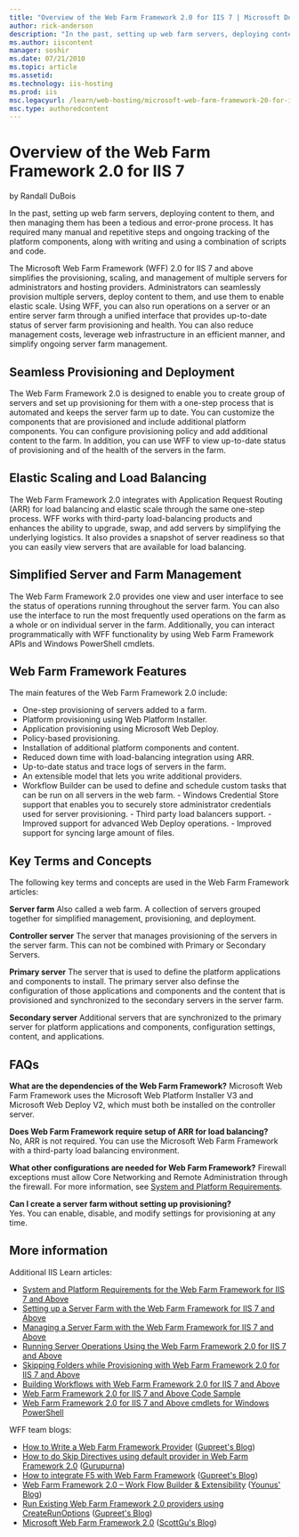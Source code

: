 ```yaml
---
title: "Overview of the Web Farm Framework 2.0 for IIS 7 | Microsoft Docs"
author: rick-anderson
description: "In the past, setting up web farm servers, deploying content to them, and then managing them has been a tedious and error-prone process. It has required many..."
ms.author: iiscontent
manager: soshir
ms.date: 07/21/2010
ms.topic: article
ms.assetid: 
ms.technology: iis-hosting
ms.prod: iis
msc.legacyurl: /learn/web-hosting/microsoft-web-farm-framework-20-for-iis-7/overview-of-the-web-farm-framework-20-for-iis
msc.type: authoredcontent
---
```

Overview of the Web Farm Framework 2.0 for IIS 7
====================
by Randall DuBois

In the past, setting up web farm servers, deploying content to them, and then managing them has been a tedious and error-prone process. It has required many manual and repetitive steps and ongoing tracking of the platform components, along with writing and using a combination of scripts and code.

The Microsoft Web Farm Framework (WFF) 2.0 for IIS 7 and above simplifies the provisioning, scaling, and management of multiple servers for administrators and hosting providers. Administrators can seamlessly provision multiple servers, deploy content to them, and use them to enable elastic scale. Using WFF, you can also run operations on a server or an entire server farm through a unified interface that provides up-to-date status of server farm provisioning and health. You can also reduce management costs, leverage web infrastructure in an efficient manner, and simplify ongoing server farm management.

## Seamless Provisioning and Deployment

The Web Farm Framework 2.0 is designed to enable you to create group of servers and set up provisioning for them with a one-step process that is automated and keeps the server farm up to date. You can customize the components that are provisioned and include additional platform components. You can configure provisioning policy and add additional content to the farm. In addition, you can use WFF to view up-to-date status of provisioning and of the health of the servers in the farm.

## Elastic Scaling and Load Balancing

The Web Farm Framework 2.0 integrates with Application Request Routing (ARR) for load balancing and elastic scale through the same one-step process. WFF works with third-party load-balancing products and enhances the ability to upgrade, swap, and add servers by simplifying the underlying logistics. It also provides a snapshot of server readiness so that you can easily view servers that are available for load balancing.

## Simplified Server and Farm Management

The Web Farm Framework 2.0 provides one view and user interface to see the status of operations running throughout the server farm. You can also use the interface to run the most frequently used operations on the farm as a whole or on individual server in the farm. Additionally, you can interact programmatically with WFF functionality by using Web Farm Framework APIs and Windows PowerShell cmdlets.

## Web Farm Framework Features

The main features of the Web Farm Framework 2.0 include:

- One-step provisioning of servers added to a farm.
- Platform provisioning using Web Platform Installer.
- Application provisioning using Microsoft Web Deploy.
- Policy-based provisioning.
- Installation of additional platform components and content.
- Reduced down time with load-balancing integration using ARR.
- Up-to-date status and trace logs of servers in the farm.
- An extensible model that lets you write additional providers.
- Workflow Builder can be used to define and schedule custom tasks that can be run on all servers in the web farm. - Windows Credential Store support that enables you to securely store administrator credentials used for server provisioning. - Third party load balancers support. - Improved support for advanced Web Deploy operations. - Improved support for syncing large amount of files.

## Key Terms and Concepts

The following key terms and concepts are used in the Web Farm Framework articles:

**Server farm** Also called a web farm. A collection of servers grouped together for simplified management, provisioning, and deployment.

**Controller server** The server that manages provisioning of the servers in the server farm. This can not be combined with Primary or Secondary Servers.

**Primary server** The server that is used to define the platform applications and components to install. The primary server also definse the configuration of those applications and components and the content that is provisioned and synchronized to the secondary servers in the server farm.

**Secondary server** Additional servers that are synchronized to the primary server for platform applications and components, configuration settings, content, and applications.

## FAQs

**What are the dependencies of the Web Farm Framework?** Microsoft Web Farm Framework uses the  Microsoft Web Platform Installer V3 and  Microsoft Web Deploy V2, which must both be installed on the controller server.

**Does Web Farm Framework require setup of ARR for load balancing?**  
No, ARR is not required. You can use the Microsoft Web Farm Framework with a third-party load balancing environment.

**What other configurations are needed for Web Farm Framework?** Firewall exceptions must allow Core Networking and Remote Administration through the firewall. For more information, see [System and Platform Requirements](system-and-platform-requirements-for-the-web-farm-framework-20-for-iis.md).

**Can I create a server farm without setting up provisioning?**  
Yes. You can enable, disable, and modify settings for provisioning at any time.

## More information

Additional IIS Learn articles:

- [System and Platform Requirements for the Web Farm Framework for IIS 7 and Above](system-and-platform-requirements-for-the-web-farm-framework-20-for-iis.md)
- [Setting up a Server Farm with the Web Farm Framework for IIS 7 and Above](setting-up-a-server-farm-with-the-web-farm-framework-20-for-iis.md)
- [Managing a Server Farm with the Web Farm Framework for IIS 7 and Above](provisioning-a-server-farm-with-the-web-farm-framework-20-for-iis.md)
- [Running Server Operations Using the Web Farm Framework 2.0 for IIS 7 and Above](running-server-operations-using-the-web-farm-framework-20-for-iis.md)
- [Skipping Folders while Provisioning with Web Farm Framework 2.0 for IIS 7 and Above](skipping-folders-while-provisioning-with-web-farm-framework-20-for-iis.md)
- [Building Workflows with Web Farm Framework 2.0 for IIS 7 and Above](building-workflows-with-web-farm-framework-20-for-iis.md)
- [Web Farm Framework 2.0 for IIS 7 and Above Code Sample](web-farm-framework-20-for-iis-code-sample.md)
- [Web Farm Framework 2.0 for IIS 7 and Above cmdlets for Windows PowerShell](web-farm-framework-20-for-iis-cmdlets-for-windows-powershell.md)

WFF team blogs:

- [How to Write a Web Farm Framework Provider](https://blogs.iis.net/gursing/archive/2010/09/06/how-to-write-a-web-farm-framework-provider.aspx) ([Gupreet's Blog](https://blogs.iis.net/gursing/default.aspx))
- [How to do Skip Directives using default provider in Web Farm Framework 2.0](https://blogs.iis.net/gurupurna/archive/2011/01/25/how-to-do-skip-directives-using-default-provider-in-web-farm-framework-2-0-wff-2-0-by-changing-the-applicationhost-config.aspx) ([Gurupurna](https://blogs.iis.net/gurupurna/default.aspx))
- [How to integrate F5 with Web Farm Framework](https://blogs.iis.net/gursing/archive/2011/01/21/how-to-integrate-f5-with-web-farm-framework.aspx) ([Gupreet's Blog](https://blogs.iis.net/gursing/default.aspx))
- [Web Farm Framework 2.0 – Work Flow Builder &amp; Extensibility](https://blogs.iis.net/yaftab/archive/2011/01/27/web-farm-framework-2-0-work-flow-builder-amp-extensibility.aspx) ([Younus' Blog](https://blogs.iis.net/yaftab/default.aspx))
- [Run Existing Web Farm Framework 2.0 providers using CreateRunOptions](https://blogs.iis.net/gursing/archive/2010/10/04/run-existing-web-farm-framework-2-0-provider-using-createrunoptions.aspx) ([Gupreet's Blog](https://blogs.iis.net/gursing/default.aspx))
- [Microsoft Web Farm Framework 2.0](https://weblogs.asp.net/scottgu/archive/2011/01/20/microsoft-web-farm-framework-2-0.aspx) ([ScottGu's Blog](https://weblogs.asp.net/scottgu/default.aspx))